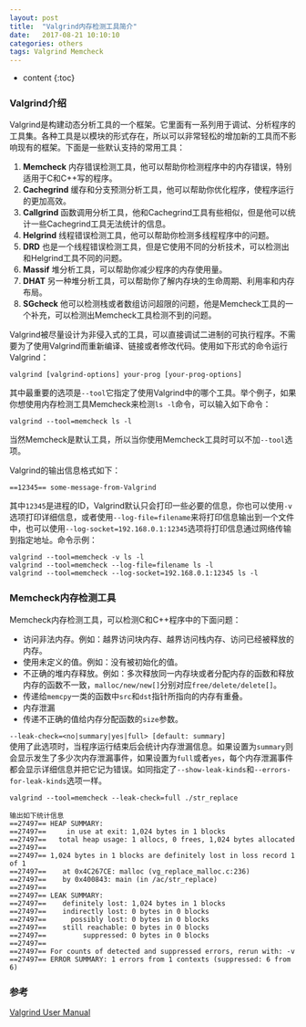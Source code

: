 ```yaml
---
layout: post
title:  "Valgrind内存检测工具简介"
date:   2017-08-21 10:10:10
categories: others
tags: Valgrind Memcheck
---
```


* content
{:toc}

### Valgrind介绍

Valgrind是构建动态分析工具的一个框架。它里面有一系列用于调试、分析程序的工具集。各种工具是以模块的形式存在，所以可以非常轻松的增加新的工具而不影响现有的框架。下面是一些默认支持的常用工具：   
1. __Memcheck__ 内存错误检测工具，他可以帮助你检测程序中的内存错误，特别适用于C和C++写的程序。
2. __Cachegrind__ 缓存和分支预测分析工具，他可以帮助你优化程序，使程序运行的更加高效。
3. __Callgrind__ 函数调用分析工具，他和Cachegrind工具有些相似，但是他可以统计一些Cachegrind工具无法统计的信息。
4. __Helgrind__ 线程错误检测工具，他可以帮助你检测多线程程序中的问题。
5. __DRD__ 也是一个线程错误检测工具，但是它使用不同的分析技术，可以检测出和Helgrind工具不同的问题。
6. __Massif__ 堆分析工具，可以帮助你减少程序的内存使用量。
7. __DHAT__ 另一种堆分析工具，可以帮助你了解内存块的生命周期、利用率和内存布局。
8. __SGcheck__ 他可以检测栈或者数组访问超限的问题，他是Memcheck工具的一个补充，可以检测出Memcheck工具检测不到的问题。

Valgrind被尽量设计为非侵入式的工具，可以直接调试二进制的可执行程序。不需要为了使用Valgrind而重新编译、链接或者修改代码。使用如下形式的命令运行Valgrind：   
```
valgrind [valgrind-options] your-prog [your-prog-options]
```
其中最重要的选项是`--tool`它指定了使用Valgrind中的哪个工具。举个例子，如果你想使用内存检测工具Memcheck来检测`ls -l`命令，可以输入如下命令：   
```
valgrind --tool=memcheck ls -l
```
当然Memcheck是默认工具，所以当你使用Memcheck工具时可以不加`--tool`选项。   

Valgrind的输出信息格式如下：
```
==12345== some-message-from-Valgrind
```
其中`12345`是进程的ID，Valgrind默认只会打印一些必要的信息，你也可以使用`-v`选项打印详细信息，或者使用`--log-file=filename`来将打印信息输出到一个文件中，也可以使用`--log-socket=192.168.0.1:12345`选项将打印信息通过网络传输到指定地址。命令示例：
```
valgrind --tool=memcheck -v ls -l
valgrind --tool=memcheck --log-file=filename ls -l
valgrind --tool=memcheck --log-socket=192.168.0.1:12345 ls -l
```

### Memcheck内存检测工具

Memcheck内存检测工具，可以检测C和C++程序中的下面问题：   
* 访问非法内存。例如：越界访问块内存、越界访问栈内存、访问已经被释放的内存。
* 使用未定义的值。例如：没有被初始化的值。
* 不正确的堆内存释放。例如：多次释放同一内存块或者分配内存的函数和释放内存的函数不一致，`malloc/new/new[]`分别对应`free/delete/delete[]`。
* 传递给`memcpy`一类的函数中`src`和`dst`指针所指向的内存有重叠。
* 内存泄漏
* 传递不正确的值给内存分配函数的`size`参数。

`--leak-check=<no|summary|yes|full> [default: summary]`   
使用了此选项时，当程序运行结束后会统计内存泄漏信息。如果设置为`summary`则会显示发生了多少次内存泄漏事件，如果设置为`full`或者`yes`，每个内存泄漏事件都会显示详细信息并把它记为错误。如同指定了`--show-leak-kinds`和`--errors-for-leak-kinds`选项一样。

```
valgrind --tool=memcheck --leak-check=full ./str_replace

输出如下统计信息
==27497== HEAP SUMMARY:
==27497==     in use at exit: 1,024 bytes in 1 blocks
==27497==   total heap usage: 1 allocs, 0 frees, 1,024 bytes allocated
==27497== 
==27497== 1,024 bytes in 1 blocks are definitely lost in loss record 1 of 1
==27497==    at 0x4C267CE: malloc (vg_replace_malloc.c:236)
==27497==    by 0x400843: main (in /ac/str_replace)
==27497== 
==27497== LEAK SUMMARY:
==27497==    definitely lost: 1,024 bytes in 1 blocks
==27497==    indirectly lost: 0 bytes in 0 blocks
==27497==      possibly lost: 0 bytes in 0 blocks
==27497==    still reachable: 0 bytes in 0 blocks
==27497==         suppressed: 0 bytes in 0 blocks
==27497== 
==27497== For counts of detected and suppressed errors, rerun with: -v
==27497== ERROR SUMMARY: 1 errors from 1 contexts (suppressed: 6 from 6)
```

### 参考

[Valgrind User Manual](http://valgrind.org/docs/manual/manual-intro.html)
